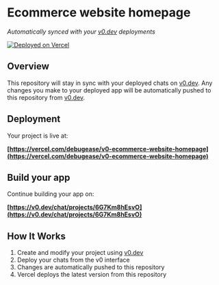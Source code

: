 # Ecommerce website homepage

*Automatically synced with your [v0.dev](https://v0.dev) deployments*

[![Deployed on Vercel](https://img.shields.io/badge/Deployed%20on-Vercel-black?style=for-the-badge&logo=vercel)](https://vercel.com/debugease/v0-ecommerce-website-homepage)
## Overview

This repository will stay in sync with your deployed chats on [v0.dev](https://v0.dev).
Any changes you make to your deployed app will be automatically pushed to this repository from [v0.dev](https://v0.dev).

## Deployment

Your project is live at:

**[https://vercel.com/debugease/v0-ecommerce-website-homepage](https://vercel.com/debugease/v0-ecommerce-website-homepage)**

## Build your app

Continue building your app on:

**[https://v0.dev/chat/projects/6G7Km8hEsvO](https://v0.dev/chat/projects/6G7Km8hEsvO)**

## How It Works

1. Create and modify your project using [v0.dev](https://v0.dev)
2. Deploy your chats from the v0 interface
3. Changes are automatically pushed to this repository
4. Vercel deploys the latest version from this repository
